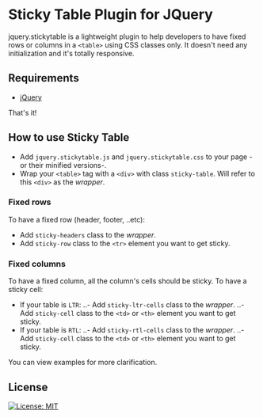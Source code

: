 # Sticky Table Plugin for JQuery
jquery.stickytable is a lightweight plugin to help developers to have fixed rows or columns in a `<table>` using CSS classes only.
It doesn't need any initialization and it's totally responsive.

## Requirements
- [jQuery](http://jquery.com/)

That's it!

## How to use Sticky Table
- Add `jquery.stickytable.js` and `jquery.stickytable.css` to your page -or their minified versions-.
- Wrap your `<table>` tag with a `<div>` with class `sticky-table`. Will refer to this `<div>` as the *wrapper*.

### Fixed rows
To have a fixed row (header, footer, ..etc):
- Add `sticky-headers` class to the *wrapper*.
- Add `sticky-row` class to the `<tr>` element you want to get sticky.

### Fixed columns
To have a fixed column, all the column's cells should be sticky. To have a sticky cell:
- If your table is `LTR`:
..- Add `sticky-ltr-cells` class to the *wrapper*.
..- Add `sticky-cell` class to the `<td>` or `<th>` element you want to get sticky.
- If your table is `RTL`:
..- Add `sticky-rtl-cells` class to the *wrapper*.
..- Add `sticky-cell` class to the `<td>` or `<th>` element you want to get sticky.

You can view examples for more clarification.

## License
[![License: MIT](https://img.shields.io/badge/License-MIT-yellow.svg)](https://opensource.org/licenses/MIT)
